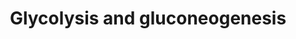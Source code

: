 ---
annotations:
- id: PW:0000025
  parent: classic metabolic pathway
  type: Pathway Ontology
  value: glycolysis/gluconeogenesis pathway
authors:
- Kdahlquist
- MaintBot
- M.Braymer
- MartijnVanIersel
- AdrienDefay
- Thomas
- Christine Chichester
- Egonw
- Liisa18
- AlexanderPico
- Gharding
- Mkutmon
- Eweitz
citedin:
- link: PMC4723140
  title: Advanced Running Performance by Genetic Predisposition in Male Dummerstorf
    Marathon Mice (DUhTP) Reveals Higher Sterol Regulatory Element-Binding Protein
    (SREBP) Related mRNA Expression in the Liver and Higher Serum Levels of Progesterone
    (2016)
- link: 10.1038/s41467-024-52306-5
  title: Podocyte-specific KLF6 primes proximal tubule CaMK1D signaling to attenuate
    diabetic kidney disease (2024)
- link: 10.3390/nu17050757
  title: Isoschaftoside in Fig Leaf Tea Alleviates Nonalcoholic Fatty Liver Disease
    in Mice via the Regulation of Macrophage Polarity (2025)
- link: 10.1016/j.forsciint.2016.06.027
  title: Simultaneous time course analysis of multiple markers based on DNA microarray
    in incised wound in skeletal muscle for wound aging (2016)
communities: []
description: Glycolysis is the metabolic pathway that converts glucose C6H12O6, into
  pyruvate, CH3COCOOâˆ’ + H+. The free energy released in this process is used to
  form the ATP and NADH. Gluconeogenesis is a metabolic pathway that results in the
  generation of glucose from non-carbohydrate carbon substrates such as pyruvate,
  lactate, glycerol, glucogenic amino acids, and fatty acids. Description adapted
  from [Wikipedia](http://www.wikipedia.org).
last-edited: 2025-03-03
ndex: null
organisms:
- Mus musculus
redirect_from:
- /index.php/Pathway:WP157
- /instance/WP157
- /instance/WP157_r137229
revision: r137229
schema-jsonld:
- '@context': https://schema.org/
  '@id': https://wikipathways.github.io/pathways/WP157.html
  '@type': Dataset
  creator:
    '@type': Organization
    name: WikiPathways
  description: Glycolysis is the metabolic pathway that converts glucose C6H12O6,
    into pyruvate, CH3COCOOâˆ’ + H+. The free energy released in this process is used
    to form the ATP and NADH. Gluconeogenesis is a metabolic pathway that results
    in the generation of glucose from non-carbohydrate carbon substrates such as pyruvate,
    lactate, glycerol, glucogenic amino acids, and fatty acids. Description adapted
    from [Wikipedia](http://www.wikipedia.org).
  keywords:
  - 1,3BP-Glycerate
  - 2P-Glycerate
  - 3P-Glycerate
  - Acetyl-CoA
  - Aldoa
  - Aldob
  - Aldoc
  - Aspartate
  - Dihydroxyacetone-P
  - Dlat
  - Dld
  - Eno1
  - Eno2
  - Eno3
  - Fbp1
  - Fbp2
  - Fructose 6P
  - Fructose-1,6BP
  - G6pc
  - Gapdh
  - Gapdhs
  - Gck
  - Glucose
  - Glucose-6P
  - Glyceraldehyde 3P
  - Gm13882
  - Got1
  - Got2
  - Gpi1
  - Hk1
  - Hk2
  - Hk3
  - Lactate
  - Ldha
  - Ldhal6b
  - Ldhb
  - Ldhc
  - MPC1
  - MPC2
  - Malate
  - Mdh1
  - Mdh2
  - Oxaloacetate
  - P-enolpyruvate
  - Pck1
  - Pcx
  - Pdha1
  - Pdha2
  - Pdhb
  - Pdhx
  - Pfkl
  - Pfkm
  - Pfkp
  - Pgam1
  - Pgam2
  - Pgk1
  - Pgk2
  - Pklr
  - Pkm2
  - Pyruvate
  - Slc2a1
  - Slc2a2
  - Slc2a3
  - Slc2a4
  - Slc2a5
  - Tpi1
  license: CC0
  name: Glycolysis and gluconeogenesis
seo: CreativeWork
title: Glycolysis and gluconeogenesis
wpid: WP157
---